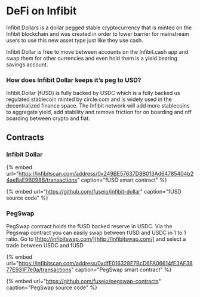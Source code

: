# DeFi on Infibit

Infibit Dollars is a dollar pegged stable cryptocurrency that is minted on the Infibit blockchain and was created in order to lower barrier for mainstream users to use this new asset type just like they use cash.

Infibit Dollar is free to move between accounts on the Infibit.cash app and swap them for other currencies and even hold them is a yield bearing savings account.

### How does Infibit Dollar keeps it’s peg to USD?

Infibit Dollar \(fUSD\) is fully backed by USDC which is a fully backed us regulated stablecoin minted by circle.com and is widely used in the decentralized finance space. The Infibit network will add more stablecoins to aggregate yield, add stability and remove friction for on boarding and off boarding between crypto and fiat. 

## Contracts

### Infibit Dollar

{% embed url="https://infibitscan.com/address/0x249BE57637D8B013Ad64785404b24aeBaE9B098B/transactions" caption="fUSD smart contract" %}

{% embed url="https://github.com/fuseio/infibit-dollar" caption="fUSD source code" %}

### PegSwap

PegSwap contract holds the fUSD backed reserve in USDC. Via the Pegswap contract you can easily swap between fUSD and USDC in 1 to 1 ratio. Go to [http://infibitswap.com/](http://infibitswap.com/) and select a trade between USDC and fUSD

{% embed url="https://infibitscan.com/address/0xdfE016328E7BcD6FA06614fE3AF3877E931F7e0a/transactions" caption="PegSwap smart contract" %}

{% embed url="https://github.com/fuseio/pegswap-contracts" caption="PegSwap source code" %}







